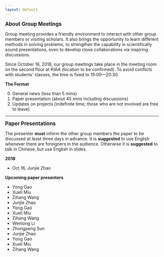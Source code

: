 ```yaml
---
layout: default
---
```



<big>**About Group Meetings**</big>

Group meeting provides a friendly environment to interact with other group
members or visiting scholars.  It also brings the opportunity to learn
different methods in solving problems, to strengthen the capability in
scientifically sound presentations, even to develop close collaborations via
inspiring discussions.

Since October 16, 2018, our group meetings take place in the meeting room on
the second floor at KIAA (location to be confirmed). To avoid conflicts with
students' classes, the time is fixed to 19:00—20:30.

**The Format**

0. General news (less than 5 mins)
0. Paper presentation (about 45 mins including discussions)
0. Updates on projects (indefinite time; those who are not involved are free to
  leave)

<p></p>

---

<p></p>

<big>**Paper Presentations**</big>


The presenter **must** inform the other group members the paper to be discussed
at least three days in advance. It is **suggested** to use English whenever
there are foreigners in the audience. Otherwise it is **suggested** to talk in
Chinese, but use English in slides.

<p></p>

**2018**

- Oct 16, Junjie Zhao

<p></p>

**Upcoming paper presenters**

- Yong Gao
- Xueli Miu
- Zihang Wang
- Junjie Zhao
- Yong Gao
- Xueli Miu
- Zihang Wang
- Wenlong Li
- Zhongpeng Sun
- Junjie Zhao
- Yong Gao
- Xueli Miu
- Zihang Wang

<p></p>
